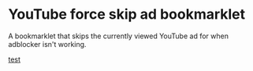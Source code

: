 # YouTube force skip ad bookmarklet
A bookmarklet that skips the currently viewed YouTube ad for when adblocker isn't working.

[test](javascript:void(0);(function(){document.querySelectorAll('video')[0].currentTime=document.querySelectorAll('video')[0].duration;document.querySelectorAll('button.ytp-ad-skip-button-modern')[0].click();})())

